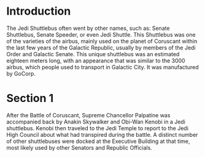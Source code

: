 # Introduction

The Jedi Shuttlebus often went by other names, such as: Senate Shuttlebus, Senate Speeder, or even Jedi Shuttle.
This Shuttlebus was one of the varieties of the airbus, mainly used on the planet of Coruscant within the last few years of the Galactic Republic, usually by members of the Jedi Order and Galactic Senate.
This unique shuttlebus was an estimated eighteen meters long, with an appearance that was similar to the 3000 airbus, which people used to transport in Galactic City.
It was manufactured by GoCorp.

# Section 1

After the Battle of Coruscant, Supreme Chancellor Palpatine was accompanied back by Anakin Skywalker and Obi-Wan Kenobi in a Jedi shuttlebus.
Kenobi then traveled to the Jedi Temple to report to the Jedi High Council about what had transpired during the battle.
A distinct number of other shuttlebuses were docked at the Executive Building at that time, most likely used by other Senators and Republic Officials.

